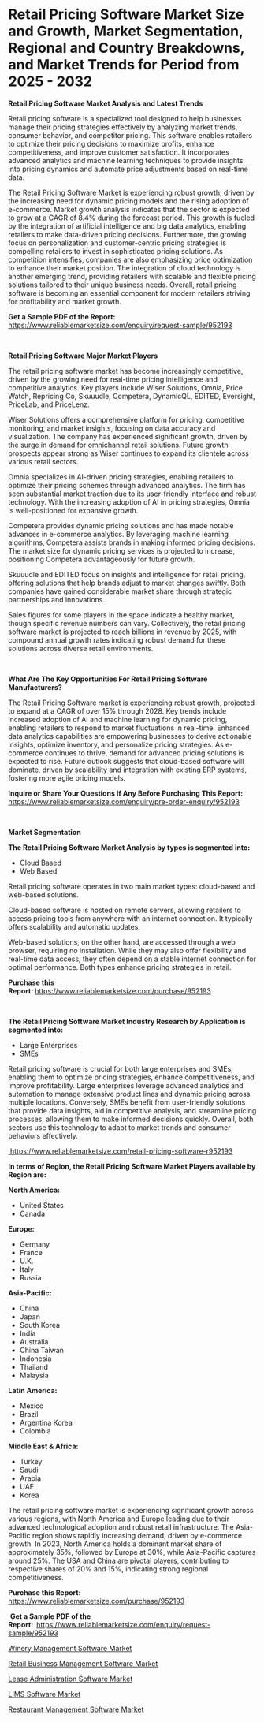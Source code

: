 <p><h1>Retail Pricing Software Market Size and Growth, Market Segmentation, Regional and Country Breakdowns, and Market Trends for Period from 2025 -  2032</h1></p><p><strong>Retail Pricing Software Market Analysis and Latest Trends</strong></p>
<p><p>Retail pricing software is a specialized tool designed to help businesses manage their pricing strategies effectively by analyzing market trends, consumer behavior, and competitor pricing. This software enables retailers to optimize their pricing decisions to maximize profits, enhance competitiveness, and improve customer satisfaction. It incorporates advanced analytics and machine learning techniques to provide insights into pricing dynamics and automate price adjustments based on real-time data.</p><p>The Retail Pricing Software Market is experiencing robust growth, driven by the increasing need for dynamic pricing models and the rising adoption of e-commerce. Market growth analysis indicates that the sector is expected to grow at a CAGR of 8.4% during the forecast period. This growth is fueled by the integration of artificial intelligence and big data analytics, enabling retailers to make data-driven pricing decisions. Furthermore, the growing focus on personalization and customer-centric pricing strategies is compelling retailers to invest in sophisticated pricing solutions. As competition intensifies, companies are also emphasizing price optimization to enhance their market position. The integration of cloud technology is another emerging trend, providing retailers with scalable and flexible pricing solutions tailored to their unique business needs. Overall, retail pricing software is becoming an essential component for modern retailers striving for profitability and market growth.</p></p>
<p><strong>Get a Sample PDF of the Report:&nbsp;</strong> <a href="https://www.reliablemarketsize.com/enquiry/request-sample/952193?utm_campaign=1901&utm_medium=2&utm_source=Github&utm_content=ia&utm_term=06032025&utm_id=retail-pricing-software">https://www.reliablemarketsize.com/enquiry/request-sample/952193</a></p>
<p>&nbsp;</p>
<p><strong>Retail Pricing Software Major Market Players</strong></p>
<p><p>The retail pricing software market has become increasingly competitive, driven by the growing need for real-time pricing intelligence and competitive analytics. Key players include Wiser Solutions, Omnia, Price Watch, Repricing Co, Skuuudle, Competera, DynamicQL, EDITED, Eversight, PriceLab, and PriceLenz.</p><p>Wiser Solutions offers a comprehensive platform for pricing, competitive monitoring, and market insights, focusing on data accuracy and visualization. The company has experienced significant growth, driven by the surge in demand for omnichannel retail solutions. Future growth prospects appear strong as Wiser continues to expand its clientele across various retail sectors.</p><p>Omnia specializes in AI-driven pricing strategies, enabling retailers to optimize their pricing schemes through advanced analytics. The firm has seen substantial market traction due to its user-friendly interface and robust technology. With the increasing adoption of AI in pricing strategies, Omnia is well-positioned for expansive growth.</p><p>Competera provides dynamic pricing solutions and has made notable advances in e-commerce analytics. By leveraging machine learning algorithms, Competera assists brands in making informed pricing decisions. The market size for dynamic pricing services is projected to increase, positioning Competera advantageously for future growth.</p><p>Skuuudle and EDITED focus on insights and intelligence for retail pricing, offering solutions that help brands adjust to market changes swiftly. Both companies have gained considerable market share through strategic partnerships and innovations.</p><p>Sales figures for some players in the space indicate a healthy market, though specific revenue numbers can vary. Collectively, the retail pricing software market is projected to reach billions in revenue by 2025, with compound annual growth rates indicating robust demand for these solutions across diverse retail environments.</p></p>
<p>&nbsp;</p>
<p><strong>What Are The Key Opportunities For Retail Pricing Software Manufacturers?</strong></p>
<p><p>The Retail Pricing Software market is experiencing robust growth, projected to expand at a CAGR of over 15% through 2028. Key trends include increased adoption of AI and machine learning for dynamic pricing, enabling retailers to respond to market fluctuations in real-time. Enhanced data analytics capabilities are empowering businesses to derive actionable insights, optimize inventory, and personalize pricing strategies. As e-commerce continues to thrive, demand for advanced pricing solutions is expected to rise. Future outlook suggests that cloud-based software will dominate, driven by scalability and integration with existing ERP systems, fostering more agile pricing models.</p></p>
<p><strong>Inquire or Share Your Questions If Any Before Purchasing This Report:</strong> <a href="https://www.reliablemarketsize.com/enquiry/pre-order-enquiry/952193?utm_campaign=1901&utm_medium=2&utm_source=Github&utm_content=ia&utm_term=06032025&utm_id=retail-pricing-software">https://www.reliablemarketsize.com/enquiry/pre-order-enquiry/952193</a></p>
<p>&nbsp;</p>
<p><strong>Market Segmentation</strong></p>
<p><strong>The Retail Pricing Software Market Analysis by types is segmented into:</strong></p>
<p><ul><li>Cloud Based</li><li>Web Based</li></ul></p>
<p><p>Retail pricing software operates in two main market types: cloud-based and web-based solutions. </p><p>Cloud-based software is hosted on remote servers, allowing retailers to access pricing tools from anywhere with an internet connection. It typically offers scalability and automatic updates. </p><p>Web-based solutions, on the other hand, are accessed through a web browser, requiring no installation. While they may also offer flexibility and real-time data access, they often depend on a stable internet connection for optimal performance. Both types enhance pricing strategies in retail.</p></p>
<p><strong>Purchase this Report:&nbsp;</strong><a href="https://www.reliablemarketsize.com/purchase/952193?utm_campaign=1901&utm_medium=2&utm_source=Github&utm_content=ia&utm_term=06032025&utm_id=retail-pricing-software">https://www.reliablemarketsize.com/purchase/952193</a></p>
<p>&nbsp;</p>
<p><strong>The Retail Pricing Software Market Industry Research by Application is segmented into:</strong></p>
<p><ul><li>Large Enterprises</li><li>SMEs</li></ul></p>
<p><p>Retail pricing software is crucial for both large enterprises and SMEs, enabling them to optimize pricing strategies, enhance competitiveness, and improve profitability. Large enterprises leverage advanced analytics and automation to manage extensive product lines and dynamic pricing across multiple locations. Conversely, SMEs benefit from user-friendly solutions that provide data insights, aid in competitive analysis, and streamline pricing processes, allowing them to make informed decisions quickly. Overall, both sectors use this technology to adapt to market trends and consumer behaviors effectively.</p></p>
<p><a href="https://www.reliablemarketsize.com/retail-pricing-software-r952193?utm_campaign=1901&utm_medium=2&utm_source=Github&utm_content=ia&utm_term=06032025&utm_id=retail-pricing-software">&nbsp;https://www.reliablemarketsize.com/retail-pricing-software-r952193</a></p>
<p><strong>In terms of Region, the Retail Pricing Software Market Players available by Region are:</strong></p>
<p>
    <p> <strong> North America: </strong>
        <ul>
            <li>United States</li>
            <li>Canada</li>
        </ul>
        </p> 
    <p> <strong> Europe: </strong>
        <ul>
            <li>Germany</li>
            <li>France</li>
            <li>U.K.</li>
            <li>Italy</li>
            <li>Russia</li>
        </ul>
        </p> 
    <p> <strong> Asia-Pacific: </strong>
        <ul>
            <li>China</li>
            <li>Japan</li>
            <li>South Korea</li>
            <li>India</li>
            <li>Australia</li>
            <li>China Taiwan</li>
            <li>Indonesia</li>
            <li>Thailand</li>
            <li>Malaysia</li>
        </ul>
        </p> 
    <p> <strong> Latin America: </strong>
        <ul>
            <li>Mexico</li>
            <li>Brazil</li>
            <li>Argentina Korea</li>
            <li>Colombia</li>
        </ul>
        </p> 
    <p> <strong> Middle East & Africa: </strong>
        <ul>
            <li>Turkey</li>
            <li>Saudi</li>
            <li>Arabia</li>
            <li>UAE</li>
            <li>Korea</li>
        </ul>
    </p>
    </p>
<p><p>The retail pricing software market is experiencing significant growth across various regions, with North America and Europe leading due to their advanced technological adoption and robust retail infrastructure. The Asia-Pacific region shows rapidly increasing demand, driven by e-commerce growth. In 2023, North America holds a dominant market share of approximately 35%, followed by Europe at 30%, while Asia-Pacific captures around 25%. The USA and China are pivotal players, contributing to respective shares of 20% and 15%, indicating strong regional competitiveness.</p></p>
<p><strong>Purchase this Report: </strong><a href="https://www.reliablemarketsize.com/purchase/952193?utm_campaign=1901&utm_medium=2&utm_source=Github&utm_content=ia&utm_term=06032025&utm_id=retail-pricing-software">https://www.reliablemarketsize.com/purchase/952193</a></p>
<p>&nbsp;<strong>Get a Sample PDF of the Report:&nbsp;&nbsp;</strong><a href="https://www.reliablemarketsize.com/enquiry/request-sample/952193?utm_campaign=1901&utm_medium=2&utm_source=Github&utm_content=ia&utm_term=06032025&utm_id=retail-pricing-software">https://www.reliablemarketsize.com/enquiry/request-sample/952193</a></p>
<p><strong></strong></p>
<p><p><a href="https://github.com/thapabylers2/Market-Research-Report-List-1/blob/main/winery-management-software-market.md?utm_campaign=1901&utm_medium=2&utm_source=Github&utm_content=ia&utm_term=06032025&utm_id=retail-pricing-software">Winery Management Software Market</a></p><p><a href="https://github.com/motosyuliq/Market-Research-Report-List-1/blob/main/retail-business-management-software-market.md?utm_campaign=1901&utm_medium=2&utm_source=Github&utm_content=ia&utm_term=06032025&utm_id=retail-pricing-software">Retail Business Management Software Market</a></p><p><a href="https://github.com/muskoaizahfi/Market-Research-Report-List-1/blob/main/lease-administration-software-market.md?utm_campaign=1901&utm_medium=2&utm_source=Github&utm_content=ia&utm_term=06032025&utm_id=retail-pricing-software">Lease Administration Software Market</a></p><p><a href="https://github.com/spehnluenaru/Market-Research-Report-List-1/blob/main/lims-software-market.md?utm_campaign=1901&utm_medium=2&utm_source=Github&utm_content=ia&utm_term=06032025&utm_id=retail-pricing-software">LIMS Software Market</a></p><p><a href="https://github.com/ryantindyaiz/Market-Research-Report-List-1/blob/main/restaurant-management-software-market.md?utm_campaign=1901&utm_medium=2&utm_source=Github&utm_content=ia&utm_term=06032025&utm_id=retail-pricing-software">Restaurant Management Software Market</a></p></p>